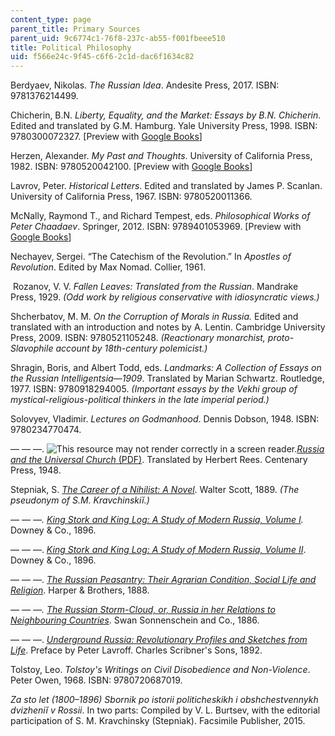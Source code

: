 ```yaml
---
content_type: page
parent_title: Primary Sources
parent_uid: 9c6774c1-76f8-237c-ab55-f001fbeee510
title: Political Philosophy
uid: f566e24c-9f45-c6f6-2c1d-dac6f1634c82
---
```


Berdyaev, Nikolas. _The Russian Idea_. Andesite Press, 2017. ISBN: 9781376214499. 

Chicherin, B.N. _Liberty, Equality, and the Market: Essays by B.N. Chicherin_. Edited and translated by G.M. Hamburg. Yale University Press, 1998. ISBN: 9780300072327. \[Preview with [Google Books](https://www.google.com/books/edition/Liberty_Equality_and_the_Market/68aty2HNbL4C?hl=en&gbpv=1)\]

Herzen, Alexander. _My Past and Thoughts_. University of California Press, 1982. ISBN: 9780520042100. \[Preview with [Google Books](https://www.google.com/books/edition/My_Past_and_Thoughts/bkKlld-8nQwC?hl=en&gbpv=1)\]

Lavrov, Peter. _Historical Letters_. Edited and translated by James P. Scanlan. University of California Press, 1967. ISBN: 9780520011366.

McNally, Raymond T., and Richard Tempest, eds. _Philosophical Works of Peter Chaadaev_. Springer, 2012. ISBN: 9789401053969. \[Preview with [Google Books](https://www.google.com/books/edition/Philosophical_Works_of_Peter_Chaadaev/1KFyBgAAQBAJ?hl=en&gbpv=1)\]

Nechayev, Sergei. “The Catechism of the Revolution.” In _Apostles of Revolution_. Edited by Max Nomad. Collier, 1961. 

 Rozanov, V. V. _Fallen Leaves: Translated from the Russian_. Mandrake Press, 1929. _(Odd work by religious conservative with idiosyncratic views.)_

Shcherbatov, M. M. _On the Corruption of Morals in Russia._ Edited and translated with an introduction and notes by A. Lentin. Cambridge University Press, 2009. ISBN: 9780521105248. _(Reactionary monarchist, proto-Slavophile account by 18th-century polemicist.)_

Shragin, Boris, and Albert Todd, eds. _Landmarks: A Collection of Essays on the Russian Intelligentsia—1909_. Translated by Marian Schwartz. Routledge, 1977. ISBN: 9780918294005. _(Important essays by the Vekhi group of mystical-religious-political thinkers in the late imperial period.)_

Solovyev, Vladimir. _Lectures on Godmanhood_. Dennis Dobson, 1948. ISBN: 9780234770474. 

— — —. ![This resource may not render correctly in a screen reader.](/images/inacessible.gif)[_Russia and the Universal Church_ (PDF)](http://www.byzantinecatholic.org/wp-content/uploads/2015/04/Solovyev-Russia_Universal_Church1.pdf). Translated by Herbert Rees. Centenary Press, 1948.

Stepniak, S. _[The Career of a Nihilist: A Novel](https://www.google.com/books/edition/The_Career_of_a_Nihilist/wOJKAAAAMAAJ?hl=en&gbpv=1)_. Walter Scott, 1889. _(The pseudonym of S.M. Kravchinskiĭ.)_

_— — —. [King Stork and King Log: A Study of Modern Russia, Volume I](https://www.google.com/books/edition/King_Stork_and_King_Log/Q4g2AAAAMAAJ?kptab=editions&gbpv=1)._ Downey & Co., 1896.

— — —. _[King Stork and King Log: A Study of Modern Russia, Volume II](https://www.google.com/books/edition/_/Uog2AAAAMAAJ?gbpv=1)_. Downey & Co., 1896.

— — —. _[The Russian Peasantry: Their Agrarian Condition, Social Life and Religion](https://www.google.com/books/edition/The_Russian_Peasantry/WIwNAAAAYAAJ?hl=en&gbpv=1)_. Harper & Brothers, 1888.

_— — —. [The Russian Storm­-Cloud, or, Russia in her Relations to Neighbouring Countries](https://www.google.com/books/edition/The_Russian_Storm_cloud_Or_Russia_in_Her/vSHZBeziYksC?hl=en&gbpv=1)_. Swan Sonnenschein and Co., 1886.

— — —. _[Underground Russia: Revolutionary Profiles and Sketches from Life](https://www.google.com/books/edition/Underground_Russia/cSk3AQAAMAAJ?hl=en&gbpv=1)_. Preface by Peter Lavroff. Charles Scribner's Sons, 1892.

Tolstoy, Leo. _Tolstoy's Writings on Civil Disobedience and Non-Violence_. Peter Owen, 1968. ISBN: 9780720687019. 

_Za sto let (1800–­1896) Sbornik po istorii politicheskikh i obshchestvennykh dvizheniĭ v Rossii_. In two parts: Compiled by V. L. Burtsev, with the editorial participation of S. M. Kravchinsky (Stepniak). Facsimile Publisher, 2015.